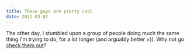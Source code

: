 ```yaml
---
title: These guys are pretty cool
date: 2012-03-07
---
```


The other day, I stumbled upon a group of people doing much the same thing I'm
trying to do, for a lot longer (and arguably better =)).  Why not go
<a href="https://altairandvega.wordpress.com/">check them out</a>?
